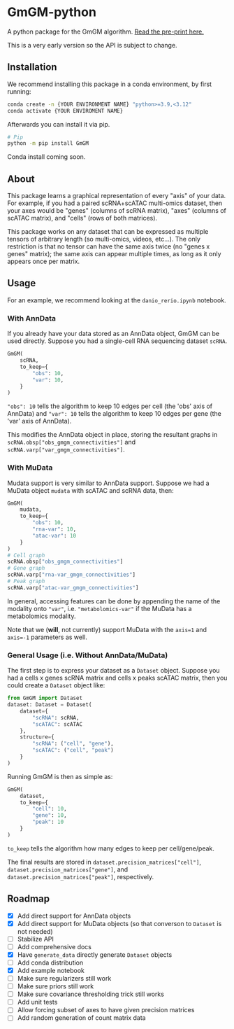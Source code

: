 # GmGM-python
A python package for the GmGM algorithm.  [Read the pre-print here.](https://arxiv.org/abs/2211.02920)

This is a very early version so the API is subject to change.

## Installation

We recommend installing this package in a conda environment, by first running:
```bash
conda create -n {YOUR ENVIRONMENT NAME} "python>=3.9,<3.12"
conda activate {YOUR ENVIROMENT NAME}
```

Afterwards you can install it via pip.

```bash
# Pip
python -m pip install GmGM
```

Conda install coming soon.

## About

This package learns a graphical representation of every "axis" of your data.  For example, if you had a paired scRNA+scATAC multi-omics dataset, then your axes would be "genes" (columns of scRNA matrix), "axes" (columns of scATAC matrix), and "cells" (rows of both matrices).

This package works on any dataset that can be expressed as multiple tensors of arbitrary length (so multi-omics, videos, etc...).  The only restriction is that no tensor can have the same axis twice (no "genes x genes" matrix); the same axis can appear multiple times, as long as it only appears once per matrix.

## Usage

For an example, we recommend looking at the `danio_rerio.ipynb` notebook.

### With AnnData

If you already have your data stored as an AnnData object, GmGM can be used directly.  Suppose you had a single-cell RNA sequencing dataset `scRNA`.

```python
GmGM(
    scRNA,
    to_keep={
        "obs": 10,
        "var": 10,
    }
)
```

`"obs": 10` tells the algorithm to keep 10 edges per cell (the 'obs' axis of AnnData) and `"var": 10` tells the algorithm to keep 10 edges per gene (the 'var' axis of AnnData).

This modifies the AnnData object in place, storing the resultant graphs in `scRNA.obsp["obs_gmgm_connectivities"]` and `scRNA.varp["var_gmgm_connectivities"]`.


### With MuData

Mudata support is very similar to AnnData support.  Suppose we had a MuData object `mudata` with scATAC and scRNA data, then:

```python
GmGM(
    mudata,
    to_keep={
        "obs": 10,
        "rna-var": 10,
        "atac-var": 10
    }
)
# Cell graph
scRNA.obsp["obs_gmgm_connectivities"]
# Gene graph
scRNA.varp["rna-var_gmgm_connectivities"]
# Peak graph
scRNA.varp["atac-var_gmgm_connectivities"]
```

In general, accessing features can be done by appending the name of the modality onto `"var"`, i.e. `"metabolomics-var"` if the MuData has a metabolomics modality.

Note that we (**will**, not currently) support MuData with the `axis=1` and `axis=-1` parameters as well.

### General Usage (i.e. Without AnnData/MuData)

The first step is to express your dataset as a `Dataset` object.  Suppose you had a cells x genes scRNA matrix and cells x peaks scATAC matrix, then you could create a `Dataset` object like:

```python
from GmGM import Dataset
dataset: Dataset = Dataset(
    dataset={
        "scRNA": scRNA,
        "scATAC": scATAC
    },
    structure={
        "scRNA": ("cell", "gene"),
        "scATAC": ("cell", "peak")
    }
)
```

Running GmGM is then as simple as:

```python
GmGM(
    dataset,
    to_keep={
        "cell": 10,
        "gene": 10,
        "peak": 10
    }
)
```

`to_keep` tells the algorithm how many edges to keep per cell/gene/peak.

The final results are stored in `dataset.precision_matrices["cell"]`, `dataset.precision_matrices["gene"]`, and `dataset.precision_matrices["peak"]`, respectively.


## Roadmap

- [x] Add direct support for AnnData objects
- [x] Add direct support for MuData objects (so that converson to `Dataset` is not needed)
- [ ] Stabilize API
- [ ] Add comprehensive docs
- [x] Have `generate_data` directly generate `Dataset` objects
- [ ] Add conda distribution
- [x] Add example notebook
- [ ] Make sure regularizers still work
- [ ] Make sure priors still work
- [ ] Make sure covariance thresholding trick still works
- [ ] Add unit tests
- [ ] Allow forcing subset of axes to have given precision matrices
- [ ] Add random generation of count matrix data